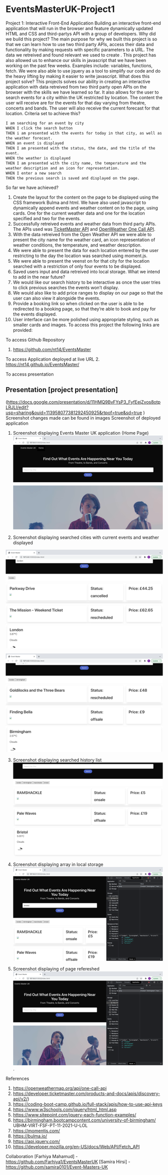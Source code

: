 # EventsMasterUK-Project1
Project 1: Interactive Front-End Application
Building an interactive front-end application that will run in the browser and feature dynamically updated HTML and CSS and third-partys API with a group of developers.
Why did we build this project?
The main purpose for why we built this project is so that we can learn how to use two third party APIs, access their data and functionality by making requests with specific parameters to a URL. The data we retreived and found relevant we used to create . This project has also allowed us to enhance our skills in javascript that we have been working on the past few weeks. Examples include: variables, functions, fetch. We were also able to use jquery as a tool to simplify our code and do the heavy lifting by making it easier to write javascript.
What does this project solve?
This projects solves our ability in creating an interactive application with data retreived from two third party open APIs on the browser with the skills we have learned so far. It also allows for the user to search events for a city within the UK restricted by location. The content the user will receive are for the events for that day varying from theatre, concerts and bands. The user will also receive the current forecast for that location.
Criteria set to achieve this?
```
I am searching for an event by city
WHEN I click the search button
THEN i am presented with the events for today in that city, as well as the weather forecast.
WHEN an event is displayed
THEN I am presented with the status, the date, and the title of the event.
WHEN the weather is displayed
THEN I am presented with the city name, the temperature and the weather description and an icon for representation.
WHEN I enter a new search
THEN the previous search is saved and displayed on the page.
```
So far we have achieved?
1. Create the layout for the content on the page to be displayed using the CSS framework Bulma and html. We have also used javascript to dynamically append events and weather content on to the page, using cards. One for the current weather data and one for the location specified and two for the events.
2. Successfully retreived events and weather data from third party APIs. The APIs used was [TicketMaster API](https://developer.ticketmaster.com/products-and-docs/apis/discovery-api/v2/) and [OpenWeather One Call API](https://openweathermap.org/api/one-call-api).
3. With the data retreived from the Open Weather API we were able to present the city name for the weather card, an icon representation of weather conditions, the temperature, and weather description.
4. We were able to present the data for each location entered by the user restricting to the day the location was searched using moment.js.
5. We were able to present the veenst on for that city for the location searched with a restriction of only four events to be displayed.
6. Saved users input and data retreived into local storage.
What we intend to add in the near future?
1. We would like our search history to be interactive as once the user tries to click previous searches the events won’t display.
2. We would also like to add price ranges to display on our page so that the user can also view it alongside the events.
3. Provide a booking link so when clicked on the user is able to be redirected to a booking page, so that they’re able to book and pay for the events displayed.
4. User interface can be more polished using appropriate styling, such as smaller cards and images.
To access this project the following links are provided:

To access Github Repository
1. https://github.com/nt14/EventsMaster

To access Application deployed at live URL
2. https://nt14.github.io/EventsMaster/

To access presentation
## Presentation [project presentation]
(https://docs.google.com/presentation/d/11HMQ9BvFYsP3_FyfEejZvos8otpLRJLl/edit?usp=sharing&ouid=113958077381292450925&rtpof=true&sd=true
)
Screenshot changes made can be found in images
Screenshot of deployed application

1. Screenshot displaying Events Master UK application (Home Page)
![Screenshot of deployed appliciation](images/Screenshot1-HomePage.png)


2. Screenshot displaying searched cities with current events and weather displayed

![Screenshot of completed application](images/Screenshot2-SearchedCity1.png)

![Screenshot of completed application](images/Screenshot3-SearchedCity2.png)



3. Screenshot displaying searched history list 
![Screenshot of completed application](images/Screenshot4-SearchedHistoryList.png)

4. Screenshot displaying array in local storage
![Screenshot of completed application](images/Screenshot5-LocalStorageArray.png)


5. Screenshot displaying of page refereshed
   ![Screenshot of completed application](images/Shreenshot6-RefreshedPageLS.png).





References
1. https://openweathermap.org/api/one-call-api
2. https://developer.ticketmaster.com/products-and-docs/apis/discovery-api/v2/)
3. https://coding-boot-camp.github.io/full-stack/apis/how-to-use-api-keys
4. https://www.w3schools.com/jquery/html_html.asp
5. https://www.sitepoint.com/jquery-each-function-examples/
6. https://birmingham.bootcampcontent.com/university-of-birmingham/
   UBHM-VIRT-FSF-PT-11-2021-U-LOL
7. https://momentjs.com/
8. https://bulma.io/
9. https://api.jquery.com/
10. https://developer.mozilla.org/en-US/docs/Web/API/Fetch_API

Collaboration
[Farhiya Mahamud] -https://github.com/Farhiya1/EventsMasterUK
[Samira Hirsi] - https://github.com/samira0101/Event-Masters-UK